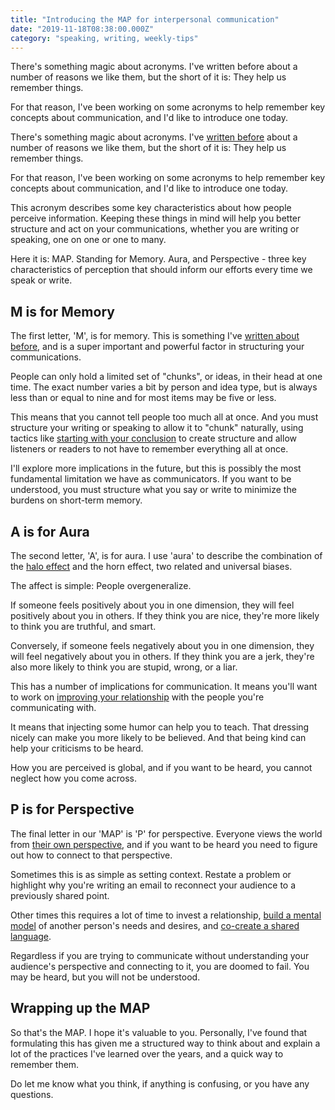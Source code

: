 ```yaml
---
title: "Introducing the MAP for interpersonal communication"
date: "2019-11-18T08:38:00.000Z"
category: "speaking, writing, weekly-tips"
---
```

There's something magic about acronyms. I've written before about a number of reasons we like them, but the short of it is: They help us remember things.

For that reason, I've been working on some acronyms to help remember key concepts about communication, and I'd like to introduce one today.

<!-- more -->

There's something magic about acronyms. I've [written before](https://www.speakwritelisten.com/blog/10-28-why-we-all-love-acronyms) about a number of reasons we like them, but the short of it is: They help us remember things.

For that reason, I've been working on some acronyms to help remember key concepts about communication, and I'd like to introduce one today.

This acronym describes some key characteristics about how people perceive information. Keeping these things in mind will help you better structure and act on your communications, whether you are writing or speaking, one on one or one to many.

Here it is: MAP. Standing for Memory. Aura, and Perspective - three key characteristics of perception that should inform our efforts every time we speak or write.


## M is for Memory

The first letter, 'M', is for memory. This is something I've [written about before](https://www.speakwritelisten.com/blog/10-1-seven-plus-or-minus-two/), and is a super important and powerful factor in structuring your communications.

People can only hold a limited set of "chunks", or ideas, in their head at one time. The exact number varies a bit by person and idea type, but is always less than or equal to nine and for most items may be five or less.

This means that you cannot tell people too much all at once. And you must structure your writing or speaking to allow it to "chunk" naturally, using tactics like [starting with your conclusion](https://www.speakwritelisten.com/blog/10-11-start-with-your-conclusion/) to create structure and allow listeners or readers to not have to remember everything all at once.

I'll explore more implications in the future, but this is possibly the most fundamental limitation we have as communicators. If you want to be understood, you must structure what you say or write to minimize the burdens on short-term memory.

## A is for Aura

The second letter, 'A', is for aura. I use 'aura' to describe the combination of the [halo effect](https://www.speakwritelisten.com/blog/10-2-the-halo-effect/) and the horn effect, two related and universal biases.

The affect is simple: People overgeneralize. 

If someone feels positively about you in one dimension, they will feel positively about you in others. If they think you are nice, they're more likely to think you are truthful, and smart. 

Conversely, if someone feels negatively about you in one dimension, they will feel negatively about you in others. If they think you are a jerk, they're also more likely to think you are stupid, wrong, or a liar.

This has a number of implications for communication. It means you'll want to work on [improving your relationship](https://www.speakwritelisten.com/blog/10-14-relationship-layer-in-communication/) with the people you're communicating with. 

It means that injecting some humor can help you to teach. That dressing nicely can make you more likely to be believed. And that being kind can help your criticisms to be heard.

How you are perceived is global, and if you want to be heard, you cannot neglect how you come across.

## P is for Perspective

The final letter in our 'MAP' is 'P' for perspective. Everyone views the world from [their own perspective](https://www.speakwritelisten.com/blog/10-3-perspective-is-priceless), and if you want to be heard you need to figure out how to connect to that perspective.

Sometimes this is as simple as setting context. Restate a problem or highlight why you're writing an email to reconnect your audience to a previously shared point.

Other times this requires a lot of time to invest a relationship, [build a mental model](https://www.speakwritelisten.com/blog/9-24-mental-models-make-better-questions/) of another person's needs and desires, and [co-create a shared language](https://www.speakwritelisten.com/blog/10-17-creating-shared-languages).

Regardless if you are trying to communicate without understanding your audience's perspective and connecting to it, you are doomed to fail. You may be heard, but you will not be understood.


## Wrapping up the MAP

So that's the MAP. I hope it's valuable to you. Personally, I've found that formulating this has given me a structured way to think about and explain a lot of the practices I've learned over the years, and a quick way to remember them.

Do let me know what you think, if anything is confusing, or you have any questions.

